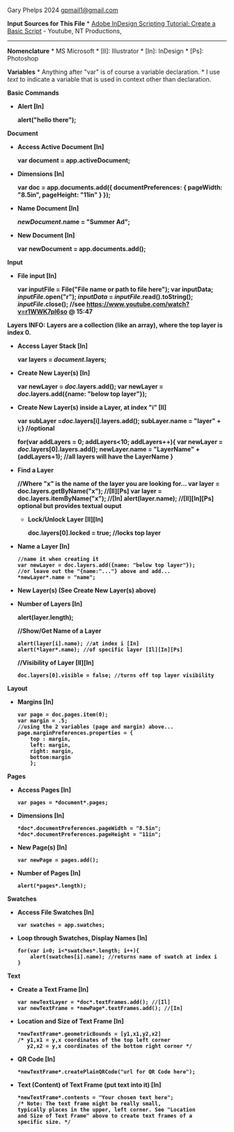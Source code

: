 Gary Phelps 2024 gpmail1@gmail.com

<b>Input Sources for This File</b>
    * <a href="https://www.youtube.com/watch?v=r1WWK7pl6so">Adobe InDesign Scripting Tutorial: Create a Basic Script</a> - Youtube, NT Productions, 

--------------------------------------------------------------------

<b>Nomenclature</b>
    * MS Microsoft 
    * [Il]: Illustrator
    * [In]: InDesign
    * [Ps]: Photoshop

<b>Variables</b>
    * Anything after "var" is of course a variable declaration.
    * I use *text* to indicate a variable that is used in context other than declaration.

<b>Basic Commands<b>

  * Alert [In]

      alert("hello there");

<b>Document</b>
 
  * Access Active Document</b> [In]
        
      var document = app.activeDocument;

  * Dimensions [In]
          
      var doc = app.documents.add({
          documentPreferences: {
              pageWidth: "8.5in",
              pageHeight: "11in"
          }
      });
      
  * Name Document [In]
          
      *newDocument*.name = "Summer Ad";
   
  * New Document [In]
          
      var newDocument = app.documents.add();

<b>Input</b>

  * File input [In]
          
      var inputFile = File("File name or path to file here");
      var inputData;
      *inputFile*.open("r");
      *inputData* = *inputFile*.read().toString();
      *inputFile*.close();
      //see https://www.youtube.com/watch?v=r1WWK7pl6so @ 15:47

<b>Layers</b>
INFO: Layers are a collection (like an array), where the top layer is index 0.
    
  * Access Layer Stack [In]
          
      var layers = *document*.layers;

  * Create New Layer(s) [In]

      var newLayer = *doc*.layers.add();
      var newLayer = *doc*.layers.add({name: "below top layer"});

  * Create New Layer(s) inside a Layer, at index "i" [Il]

      var subLayer =*doc*.layers[i].layers.add();
      subLayer.name = "layer" + i;} //optional

      for(var addLayers = 0; addLayers<10; addLayers++){
      var newLayer = *doc*.layers[0].layers.add();
      newLayer.name = "LayerName" + (addLayers+1);
      //all layers will have the LayerName
      }

  * Find a Layer
          
      //Where "x" is the name of the layer you are looking for...
      var layer = doc.layers.getByName("x"); //[Il][Ps]
      var layer = doc.layers.itemByName("x"); //[In]
      alert(layer.name); //[Il][In][Ps] optional but provides textual ouput

    * Lock/Unlock Layer [Il][In]
          
        doc.layers[0].locked = true; //locks top layer
    
  * Name a Layer [In]
        
        //name it when creating it
        var newLayer = doc.layers.add({name: "below top layer"});
        //or leave out the "{name:"..."} above and add...
        *newLayer*.name = "name";

  * New Layer(s) (See Create New Layer(s) above)

  * Number of Layers [In]
       
     alert(layer.length);

    //Show/Get Name of a Layer
        
        alert(layer[i].name); //at index i [In]
        alert(*layer*.name); //of specific layer [Il][In][Ps]
    
    //Visibility of Layer [Il][In]
        
        doc.layers[0].visible = false; //turns off top layer visibility

<b>Layout</b>

  * Margins [In]
           
        var page = doc.pages.item(0);
        var margin = .5;
        //using the 2 variables (page and margin) above...
        page.marginPreferences.properties = { 
            top : margin,
            left: margin,
            right: margin,
            bottom:margin
            };

<b>Pages</b>
    
  * Access Pages [In]
       
        var pages = *document*.pages;

  * Dimensions [In]
       
        *doc*.documentPreferences.pageWidth = "8.5in";
        *doc*.documentPreferences.pageHeight = "11in";

  * New Page(s) [In]
        
        var newPage = pages.add();

  * Number of Pages [In]
        
        alert(*pages*.length);

<b>Swatches</b>

  * Access File Swatches [In]
        
        var swatches = app.swatches;

  * Loop through Swatches, Display Names [In]
        
        for(var i=0; i<*swatches*.length; i++){
            alert(swatches[i].name); //returns name of swatch at index i
        }

<b>Text</b>

  * Create a Text Frame [In]
        
        var newTextLayer = *doc*.textFrames.add(); //[Il]
        var newTextFrame = *newPage*.textFrames.add(); //[In]

  * Location and Size of Text Frame [In]
        
        *newTextFrame*.geometricBounds = [y1,x1,y2,x2]
        /* y1,x1 = y,x coordinates of the top left corner
           y2,x2 = y,x coordinates of the bottom right corner */

  * QR Code [In]
       
        *newTextFrame*.createPlainQRCode("url for QR Code here");

  * Text (Content) of Text Frame (put text into it) [In]
        
        *newTextFrame*.contents = "Your chosen text here";
        /* Note: The text frame might be really small,
        typically places in the upper, left corner. See "Location
        and Size of Text Frame" above to create text frames of a 
        specific size. */
